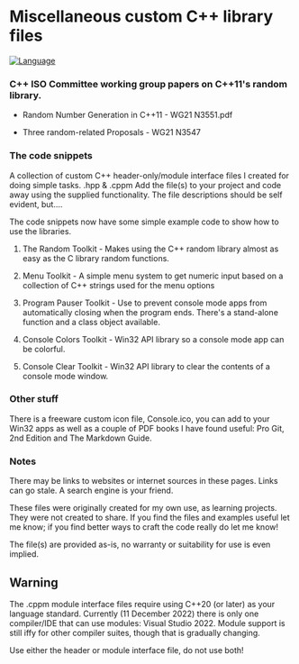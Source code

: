 # Miscellaneous custom C++ library files
[![Language](https://img.shields.io/badge/Language-C%2B%2B%20%26%20C%2B%2B20%2C%20Win32-blue)](https://github.com/GeorgePimpleton/misc_files/)

### C++ ISO Committee working group papers on C++11's random library.
+ Random Number Generation in C++11 - WG21 N3551.pdf
    
+ Three random-related Proposals - WG21 N3547

### The code snippets
A collection of custom C++ header-only/module interface files I created for doing simple tasks.  .hpp & .cppm  Add the file(s) to your project and code away using the supplied functionality.  The file descriptions should be self evident, but....

The code snippets now have some simple example code to show how to use the libraries.

1. The Random Toolkit - Makes using the C++ random library almost as easy as the C library random functions.

2. Menu Toolkit - A simple menu system to get numeric input based on a collection of C++ strings used for the menu options

3. Program Pauser Toolkit - Use to prevent console mode apps from automatically closing when the program ends.  There's a stand-alone function and a class object available.

4. Console Colors Toolkit - Win32 API library so a console mode app can be colorful.

5. Console Clear Toolkit - Win32 API library to clear the contents of a console mode window.

### Other stuff
There is a freeware custom icon file, Console.ico, you can add to your Win32 apps as well as a couple of PDF books I have found useful: Pro Git, 2nd Edition and The Markdown Guide.

### Notes
There may be links to websites or internet sources in these pages. Links can go stale. A search engine is your friend.

These files were originally created for my own use, as learning projects.  They were not created to share.  If you find the files and examples useful let me know; if you find better ways to craft the code really do let me know!

The file(s) are provided as-is, no warranty or suitability for use is even implied.

## Warning
The .cppm module interface files require using C++20 (or later) as your language standard.  Currently (11 December 2022) there is only one compiler/IDE that can use modules: Visual Studio 2022.  Module support is still iffy for other compiler suites, though that is gradually changing.

Use either the header or module interface file, do not use both!
